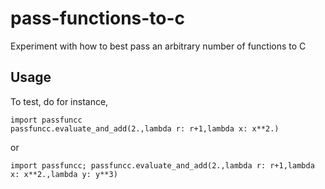 # pass-functions-to-c
Experiment with how to best pass an arbitrary number of functions to C

## Usage

To test, do for instance,
```
import passfuncc
passfuncc.evaluate_and_add(2.,lambda r: r+1,lambda x: x**2.)
```
or
```
import passfuncc; passfuncc.evaluate_and_add(2.,lambda r: r+1,lambda x: x**2.,lambda y: y**3)
```

